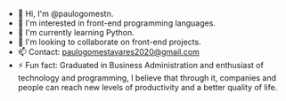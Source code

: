 - 👋 Hi, I'm @paulogomestn.
- 👀 I'm interested in front-end programming languages.
- 🌱 I'm currently learning Python.
- 💞️ I'm looking to collaborate on front-end projects.
- 📫 Contact: paulogomestavares2020@gmail.com
- ⚡ Fun fact: Graduated in Business Administration and enthusiast of technology and programming, I believe that through it, companies and people can reach new levels of productivity and a better quality of life.
